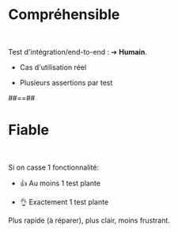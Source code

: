 # Compréhensible
<br/>

Test d'intégration/end-to-end : ➔ __Humain__.

 * Cas d'utilisation réel
 
 * Plusieurs assertions par test

##==##

# Fiable
<br/>

Si on casse 1 fonctionnalité:

 * 👍 Au moins 1 test plante 

 * 👌 Exactement 1 test plante

Plus rapide (à réparer), plus clair, moins frustrant.


